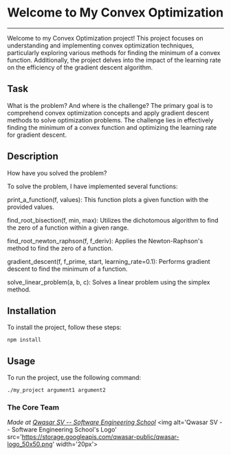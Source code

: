 # Welcome to My Convex Optimization
***
Welcome to my Convex Optimization project! This project focuses on understanding and implementing convex optimization techniques, particularly exploring various methods for finding the minimum of a convex function. Additionally, the project delves into the impact of the learning rate on the efficiency of the gradient descent algorithm.

## Task
What is the problem? And where is the challenge?
The primary goal is to comprehend convex optimization concepts and apply gradient descent methods to solve optimization problems. The challenge lies in effectively finding the minimum of a convex function and optimizing the learning rate for gradient descent.

## Description
How have you solved the problem?

To solve the problem, I have implemented several functions:

print_a_function(f, values): This function plots a given function with the provided values.

find_root_bisection(f, min, max): Utilizes the dichotomous algorithm to find the zero of a function within a given range.

find_root_newton_raphson(f, f_deriv): Applies the Newton-Raphson's method to find the zero of a function.

gradient_descent(f, f_prime, start, learning_rate=0.1): Performs gradient descent to find the minimum of a function.

solve_linear_problem(a, b, c): Solves a linear problem using the simplex method.

## Installation
To install the project, follow these steps:

```
npm install
```

## Usage
To run the project, use the following command:

```
./my_project argument1 argument2
```

### The Core Team
<span><i>Made at <a href='https://qwasar.io'>Qwasar SV -- Software Engineering School</a></i></span>
<span><img alt='Qwasar SV -- Software Engineering School's Logo' src='https://storage.googleapis.com/qwasar-public/qwasar-logo_50x50.png' width='20px'></span>